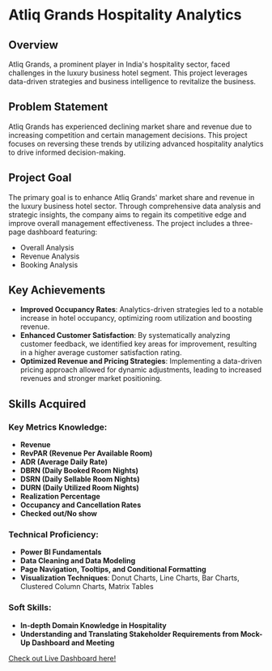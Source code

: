 # Atliq Grands Hospitality Analytics

## Overview
Atliq Grands, a prominent player in India's hospitality sector, faced challenges in the luxury business hotel segment. This project leverages data-driven strategies and business intelligence to revitalize the business.

## Problem Statement
Atliq Grands has experienced declining market share and revenue due to increasing competition and certain management decisions. This project focuses on reversing these trends by utilizing advanced hospitality analytics to drive informed decision-making.

## Project Goal
The primary goal is to enhance Atliq Grands' market share and revenue in the luxury business hotel sector. Through comprehensive data analysis and strategic insights, the company aims to regain its competitive edge and improve overall management effectiveness. The project includes a three-page dashboard featuring:
- Overall Analysis
- Revenue Analysis
- Booking Analysis

## Key Achievements
- **Improved Occupancy Rates**: Analytics-driven strategies led to a notable increase in hotel occupancy, optimizing room utilization and boosting revenue.
- **Enhanced Customer Satisfaction**: By systematically analyzing customer feedback, we identified key areas for improvement, resulting in a higher average customer satisfaction rating.
- **Optimized Revenue and Pricing Strategies**: Implementing a data-driven pricing approach allowed for dynamic adjustments, leading to increased revenues and stronger market positioning.

## Skills Acquired

### Key Metrics Knowledge:
- **Revenue**
- **RevPAR (Revenue Per Available Room)**
- **ADR (Average Daily Rate)**
- **DBRN (Daily Booked Room Nights)**
- **DSRN (Daily Sellable Room Nights)**
- **DURN (Daily Utilized Room Nights)**
- **Realization Percentage**
- **Occupancy and Cancellation Rates**
- **Checked out/No show**

### Technical Proficiency:
- **Power BI Fundamentals**
- **Data Cleaning and Data Modeling**
- **Page Navigation, Tooltips, and Conditional Formatting**
- **Visualization Techniques**: Donut Charts, Line Charts, Bar Charts, Clustered Column Charts, Matrix Tables

### Soft Skills:
- **In-depth Domain Knowledge in Hospitality**
- **Understanding and Translating Stakeholder Requirements from Mock-Up Dashboard and Meeting**

[Check out Live Dashboard here!](https://app.powerbi.com/view?r=eyJrIjoiYTc0OWU2MzQtM2RiOS00MDc5LTg0MGItODRhNzI2N2UyZmJjIiwidCI6Ijg2MzI4YTBhLWRhMGMtNGQzZS04OTE5LTc4OTcwMTZiMzNiMyJ9)

